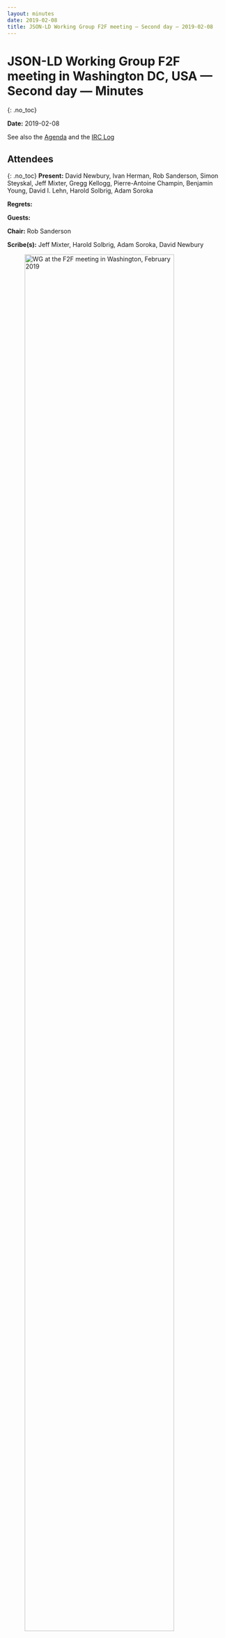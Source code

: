 ```yaml
---
layout: minutes
date: 2019-02-08
title: JSON-LD Working Group F2F meeting — Second day — 2019-02-08
---
```


# JSON-LD Working Group F2F meeting in Washington DC, USA — Second day — Minutes
{: .no_toc}

**Date:** 2019-02-08

See also the [Agenda](https://tinyurl.com/ycsvtmu9) and the [IRC Log](https://www.w3.org/2019/02/08-json-ld-irc.txt)

## Attendees
{: .no_toc}
**Present:** David Newbury, Ivan Herman, Rob Sanderson, Simon Steyskal, Jeff Mixter, Gregg Kellogg, Pierre-Antoine Champin, Benjamin Young, David I. Lehn, Harold Solbrig, Adam Soroka

**Regrets:** 

**Guests:** 

**Chair:** Rob Sanderson

**Scribe(s):** Jeff Mixter, Harold Solbrig, Adam Soroka, David Newbury

<figure>
<img width="90%" src="/2018/json-ld-wg/assets/images/Washington_2019_small.jpg" title="WG at the F2F meeting in Washington, February 2019"/>
<caption><br>From left to right: David Lehn, Rob Sanderson, Harold Solbrig, David Newbury, Ivan Herman, Jeff Mixter, Gregg Kellogg, and Adam Soroka. (Pierre-Antoine Champin, Benjaming Young and Simon Steyskal dialed-in to the call)</caption>
</figure>



## Content:
{: .no_toc}

* TOC
{:toc}
---


> *Simon Steyskal:* whiteboard link [https://docs.google.com/document/d/1FcbySJzY5QyBW6HcCtO0LCUmppgIJqQzv565BqC5bOU/edit?pli=1#heading=h.vjeyyuqsyju9](https://docs.google.com/document/d/1FcbySJzY5QyBW6HcCtO0LCUmppgIJqQzv565BqC5bOU/edit?pli=1#heading=h.vjeyyuqsyju9)

### 1. Sealing ... again
{: #section1}

**Pierre-Antoine Champin:** not ok with the decision with context null being able to wipe everything. It is brittle and using a nested context that could have null. It is not necessary to seal terms  
… we are overwriting context null  
… solution is to separate the functions and create a new keyword that can be used to unseal all of the current sealed terms. @unseal no would unseal all terms for example  
… sealed terms would not be touched  
… a third benefit would make it easier to deal with the situation where you import a sealed context  

**Ivan Herman:** what this means is that a context null wipes out everything except what is sealed?  

**Pierre-Antoine Champin:** no opinion on how this would function but sealed terms would not be affected  

**David Newbury:** for the use case where you have an area in the document we would need to use unsealed and context null  

**Rob Sanderson:** you could unseal everything and adding null to blow everything away  

**Gregg Kellogg:** is you see the @seal today it would have problems  

**Ivan Herman:** this is very similar to the extension conversation we had yesterday  

**Pierre-Antoine Champin:** this is a separation of concerns to unseal terms and/or wipe the context  

**Ivan Herman:** yesterday we came to this a realized that we do not have a real use case for this  

**Ivan Herman:** if you look at the examples at the end we decided to seal individual terms so in the current proposal we should rather look being able to unseal individual terms  

**Gregg Kellogg:** there is the asymmetry of unseal and seal - unseal unseals everything. This need does not seem to exist in the wild.  
… not in favor of doing this  

**Pierre-Antoine Champin:** agrees that the syntax is a bit odd but regarding the use cases from yesterday we were looking for a way to unseal the entire context. the use case here is when you encounter random sealed contexts in the wild  

**Gregg Kellogg:** if we allow you to fix wild sealed contexts we lower the need/concern to get the use of seal correct  
… better option is to have the community decide what should be sealed  

**David Newbury:** if we provide a mechanism to unseal sealed context that defeats the original point of this issue  

**Adam Soroka:** thought is was more of a strong suggestion to not unseal not a restriction to unseal  

**Pierre-Antoine Champin:** my concern about context null we are defeating the reason for seal but in a more sneaky way. this proposal clearly defines what we are doing and can imply why we are doing it  

**Gregg Kellogg:** wanted to note that we can not expect sanctity around contexts sealed, unsealed, null, etc  
… more comfortable with context null  

**Rob Sanderson:** also prefer context null because it raises the stakes for the user as opposed to just unsealing the terms. with null, you need to start all over  

**Adam Soroka:** if you want to unseal the context terms, you need to know all of the terms to unseal but if you can unseal at the context level  
… it is not a huge problem  

**Ivan Herman:** we should put in a proposal and move on  

**Rob Sanderson:** sounds like we prefer the decision from yesterday  

> **Proposed resolution: After discussion, we agree on no change to sealed contexts from yesterday** *(Rob Sanderson)*
{: .proposed_resolution}

> *Rob Sanderson:* +1

> *Gregg Kellogg:* +1

> *Pierre-Antoine Champin:* +1

> *Harold Solbrig:* +1

> *Jeff Mixter:* +1

> *Ivan Herman:* +1

> *David I. Lehn:* +1

> *Simon Steyskal:* +1

> ***Resolution #1: After discussion, we agree on no change to sealed contexts from yesterday*** {: #resolution1 .resolution}

### 2. adding metadata to contexts
{: #section2}

> *Rob Sanderson:* github: [https://github.com/w3c/json-ld-syntax/issues/108](https://github.com/w3c/json-ld-syntax/issues/108)

**Rob Sanderson:** from the discussion around sealing  
… beyond being able to seal we want to check if a context has changed  
… you should be able to annotate the context to know its version or a checksum to test it  
… there is a spec that already does this SRI  
… a 1.1 processor could use this to see if a context has changed and if so do something  

> *Simon Steyskal:* link to SRI [https://www.w3.org/TR/SRI/](https://www.w3.org/TR/SRI/)

**Ivan Herman:** originally this type of feature was based on the desire to create a helping hand for implementations that want to use caching for contexts  
… this is also what SRI is used with in HTML  

> *Ivan Herman:* -> [https://github.com/w3c/json-ld-syntax/issues/108#issuecomment-460201634](https://github.com/w3c/json-ld-syntax/issues/108#issuecomment-460201634) another syntax

**Ivan Herman:** as an alternative we could have data that points to the nearest stored version of the context similar to how CSS works  
… extra metadata for the context could be added and might be useful  

**David Newbury:** how is this related to hash links?  

**Ivan Herman:** SRI is around and tested  
… for SRI it is an existing implementation feature in HTML so all we have to so is refer to the SRI documentation  

**Benjamin Young:** question the value of encoding this in the context  
… concerned about adding all of the metadata for contexts into the context  

> *Rob Sanderson:* spec: [https://tools.ietf.org/html/draft-sporny-hashlink-02](https://tools.ietf.org/html/draft-sporny-hashlink-02)

> *Benjamin Young:* msporny's write up of hashlink's value to JSON-LD (and friends) [https://lists.w3.org/Archives/Public/public-json-ld-wg/2019Jan/0000.html](https://lists.w3.org/Archives/Public/public-json-ld-wg/2019Jan/0000.html)

**Gregg Kellogg:** this seems like we are in the HTML domain based on the use cases  
… like the idea of pathing but feel like we should not bake that into the standard  

> *Benjamin Young:* +1 to gkellogg's thoughts

**Harold Solbrig:** this seems like a general problem not specific to JSON-LD  

**Rob Sanderson:** against hashlinks because it is not normative. This is not prohibited but we do not need to explicitly say so. Do not want to focus just an a HTML approach  

**Adam Soroka:** maybe we could offer best practices  

> *Rob Sanderson:* +1 to best practice note

**Adam Soroka:** should we kick this issue up for the broader community to discuss  

**Ivan Herman:** do not see the relation to HTML as relevant. For SRI all we need is a clear definition of what the hash value we are using is referring to  

**Adam Soroka:** do we need to specify what to do with the hash value  

**Ivan Herman:** no  

**Adam Soroka:** is this a protocol level question?  

**David I. Lehn:** the readability could be a concern  

**Rob Sanderson:** reliance on the http headers seems not feasible. Since a document can load in multiple contexts where should that information be stored and acted upon.  

**Gregg Kellogg:** if the integrity checking is not done on the processor than it will not work  

**Harold Solbrig:** this is another feature we are adding to JSON-ld  
… what do we gain for adding this into the spec?  

**Ivan Herman:** if you want to help folks that are on a bad network connection - this could solve that problem.  

**Harold Solbrig:** what about support for current integrity versioning approaches that work and are used?  

**David Newbury:** to implement this we will need to add a third way to reference contexts  

**Ivan Herman:** we could defer this because it opens a lot of questions that we would need to address  

**Ivan Herman:** what do say to the folks that have this problem now  
… we do not have anything in our spec to address this use case concern  

**Gregg Kellogg:** this is a resource caching issue and there is ways to solve this currently  

**David Newbury:** is we allow metadata in context - we could also rethink adding documentation in the context  

**Adam Soroka:** is integrity also part of the concern?  

**Ivan Herman:** there are a few reference implementations. They should try to implement the best possible caching control and see how it work and document how to do it  

**Ivan Herman:** all of these implementations should serve as examples on how to solve this problem  

> *Benjamin Young:* current CG "best practice" for caching [https://json-ld.org/spec/latest/json-ld-api-best-practices/#cache-context](https://json-ld.org/spec/latest/json-ld-api-best-practices/#cache-context)

**Rob Sanderson:** the issue of integrity is related to versioning - want to ensure that the contexts that are being loaded are not mutable  

**Harold Solbrig:** this is sort of what http expire headers are used for  

**Harold Solbrig:** if we did SRI we would need to explain how it works and what to do with it  

**Rob Sanderson:** we should propose that this is an issue but we are not the folks to deal with it  

**Ivan Herman:** agreed but we might want to also say that we will be more rigorous about documenting how implementors do this  

> **Proposed resolution: Defer the integrity/context metadata related issues, and request early horizontal review from security, privacy and TAG.** *(Rob Sanderson)*
{: .proposed_resolution}

> *Ivan Herman:* +1

> *Gregg Kellogg:* +1

> *Jeff Mixter:* +1

> *Rob Sanderson:* +1

> *Simon Steyskal:* +1

> *Benjamin Young:* +1

> *David Newbury:* +1

> *Pierre-Antoine Champin:* +1

> ***Resolution #2: Defer the integrity/context metadata related issues, and request early horizontal review from security, privacy and TAG.*** {: #resolution2 .resolution}

### 3. "itemref", issue 19
{: #section3}

**Rob Sanderson:** issue occurs when resource occurs multiple times in the graph.  What would be nice that if you knew that terms got used repeatedly...  
… would be nice if you had references from the inclusion to included.  JSON API calls it "included"  
… JSON Schema has $ref.  

> *David Newbury:* [https://jsonapi.org/format/1.1/#document-top-level](https://jsonapi.org/format/1.1/#document-top-level)

> *David Newbury:* an example of it in the JSON-API spec is here: [https://jsonapi.org/format/1.1/#document-compound-documents](https://jsonapi.org/format/1.1/#document-compound-documents)

**Rob Sanderson:** useful in graph context so you can use references rather than values  
… is this a frame issue or syntax?  We decided both - could go into framing to know that "included" is not a predicate, it is the inclusion  
… references block rather than <base#>included.  

**Gregg Kellogg:** did you consider the RDFa approach, where there is a way to output triples where after parsing there is a reasoning step?  

**Ivan Herman:** I thought that was more directly done...  

**Gregg Kellogg:** ... that was microdata. RDFa is more directly — reasoner takes triples and outputs w/ different subject.  

**Jeff Mixter:** is there a way to solve this with @graph?  
… I have a first block of JSON which is object outside of a graph and add subgraphs with aliased keyword  

**Ivan Herman:** this is mixing levels — syntax is similar but this is not a graph  

**Gregg Kellogg:** inverse properties?  Included have reverse relationships to items that are included  
… is `classificaton_of` is at term that is an `@reverse` -- achieves separation of concerns but also includes expanding, compacting and framing for round trip  

**Rob Sanderson:** would still need an `@nest` property.  

**Ivan Herman:** there are two ways to look at this:  
… 1) enum:c6 is an internal reference that we could handle with fragment id in graph, but I have an extra triple in the graph ...  
… you get extra links  
… 2) conceptually expect value of enum:c6 to be physically replicated and put back into the node  
… itemref did the replication option  
… JSON Schema creates a fragment identifier, but is this what you are looking for?  

**David Newbury:** our use case is the latter case  
… because in a JSON only environment, knowing where to go is difficult.  

**Ivan Herman:** Option 2) requires duplication and massaging in graph...  

**Rob Sanderson:** gregg's proposal w/ `included : {"@container": "@id"}` (sort of) works  

**Ivan Herman:** included should be a nest  

**David Newbury:** how do I get option 2) (included under classification)?  

**Gregg Kellogg:** we'd still need an inverse thing.  If I have an id map but want to say it is sort of transparent...  

**Ivan Herman:** if a term is defined to be `@nest`, does `@id` still work or do you ignore that once and for all?  

**Gregg Kellogg:** `@nest` allows me to use an intermediate property to hold things which are pushed up.  We want subtree to be somewhere else  

**Ivan Herman:** if included is `@nest`, is `@container: @id` still valid?  

**Gregg Kellogg:** round tripping is an issue as well.  

**Benjamin Young:** posted playground example above that uses "embedded".  Seems to do what you want.  Note that "included" is an array in  
… json API not an object.  Also introducing a non-JSON reference mechanism  

**Ivan Herman:** what you do is define a graph, not the content of the graph  

**Rob Sanderson:** there is a blank node `_:b0` which has a name and a type  

**Gregg Kellogg:** use a preprocessing tool or do it the way RDFa does it?  

**David Newbury:** I could do this but it wouldn't be valid JSON-LD ...  

**Gregg Kellogg:** It would be, but it wouldn't be the graph you are looking for  

> *Harold Solbrig:* (discussion about examples on FTF document... w/ `@nest` and rather than containing , references object...)

**David Newbury:** in practice we use `@id` in our main document and use a placeholder in data, but requires an addition piece of semantic ata  

**Pierre-Antoine Champin:** 2 questions.  1) Do we agree that the enum term should be defined as well?  (a: yes)  
… 2) is `"@type": "@nest"` the way it would be written?  (a: no)  

> *Rob Sanderson:* nest: [https://www.w3.org/TR/json-ld11/#ex-65-defining-property-nesting](https://www.w3.org/TR/json-ld11/#ex-65-defining-property-nesting)

**Gregg Kellogg:** could handle it with n3 reasoning?  
… it seems like we are trying to do things at a totally different level.  

**Adam Soroka:** one other wrinkle ... this would play oddly with a streaming processor.  

**Gregg Kellogg:** this is the reason we did rdfa the way we did  

**Ivan Herman:** in rdfa we define terms and additional semantic rules, which is what we do here.  

**Gregg Kellogg:** it has already been done, we could just reference it.  

> *Gregg Kellogg:* [https://www.w3.org/TR/html-rdfa/#property-copying](https://www.w3.org/TR/html-rdfa/#property-copying)

**Ivan Herman:** done through RDF, but way too complicated...  

> *Pierre-Antoine Champin:* reminds me of the very first version of RDF `rdf:aboutEach`

> *Rob Sanderson:* [http://tinyurl.com/ydgfcgl4](http://tinyurl.com/ydgfcgl4)

> *Harold Solbrig:* (azaroth using playground example between jane and john...)

**Ivan Herman:** copying vs. referencing.  We can say that copying stuff is outside json-ld.  
… reference, however, might be doable.  What do we need to make the example on the screen (enum:c6, ... in issue #19) work  
… . included is there because of bookkeeping.  The approach feels natural  
… if included is nested, you take it out of the equation altogether...  

**Rob Sanderson:** needs to be a new syntax (`"@id": "@nest"`?)  

**Simon Steyskal:** works as expected on playground but `@id: @nest` doesn't work  

> *Pierre-Antoine Champin:* [https://json-ld.org/playground-dev/#startTab=tab-nquads&json-ld=%7B%22%40context%22%3A%5B%22http%3A%2F%2Fschema.org%2F%22%2C%7B%22labels%22%3A%7B%22%40id%22%3A%22%40nest%22%7D%7D%5D%2C%22%40type%22%3A%22Person%22%2C%22labels%22%3A%5B%7B%22familyName%22%3A%22Doe%22%7D%2C%7B%22givenName%22%3A%22Jane%22%7D%5D%7D](https://json-ld.org/playground-dev/#startTab=tab-nquads&json-ld=%7B%22%40context%22%3A%5B%22http%3A%2F%2Fschema.org%2F%22%2C%7B%22labels%22%3A%7B%22%40id%22%3A%22%40nest%22%7D%7D%5D%2C%22%40type%22%3A%22Person%22%2C%22labels%22%3A%5B%7B%22familyName%22%3A%22Doe%22%7D%2C%7B%22givenName%22%3A%22Jane%22%7D%5D%7D)

**Gregg Kellogg:** is there a way through `@nest` to subsume `@graph` while defining a bush  

**Gregg Kellogg:** today, nesting requires the object  

**Gregg Kellogg:** There's obviously work to be done...  

**Rob Sanderson:** how much?  

**Gregg Kellogg:** (waffles and ponders...) involves extending id of nesting... there a lot of angles to this, man.  

**David Newbury:** to clarify, we're not addressing framing right now, correct?  

**Ivan Herman:** workergnome -- is this approach still ok?  Does it accomplish what you want?  

> **Proposed resolution: Continue to explore `@nest` with additional features, such as `@container:@id`, as a solution to issue #19** *(Rob Sanderson)*
{: .proposed_resolution}

> *Ivan Herman:* +1

> *Simon Steyskal:* +1

> *Rob Sanderson:* +1

> *Jeff Mixter:* +1

> *Harold Solbrig:* +1

> *Gregg Kellogg:* +1

> *David I. Lehn:* +1

> *Adam Soroka:* +1

> *Pierre-Antoine Champin:* +1

> *David Newbury:* +1

> ***Resolution #3: Continue to explore `@nest` with additional features, such as `@container:@id`, as a solution to issue #19*** {: #resolution3 .resolution}

> *Benjamin Young:* +1

> ***Action #1: gkellogg and pchampin to explore effect of `@nest+@container:@id` on compaction and expansion***
{: #action1 .action}

### 4. YAML? CBOR?
{: #section4}

> *Simon Steyskal:* charter [https://www.w3.org/2018/03/jsonld-wg-charter.html](https://www.w3.org/2018/03/jsonld-wg-charter.html)

**Rob Sanderson:** [quotes from charter]  

**Ivan Herman:** I have no idea how that got there  
… i.e. who wanted that there  

**Gregg Kellogg:** there was some yaml-ld out there  
… but CBOR is more interesting  

> *Rob Sanderson:* CBOR: [http://cbor.io/](http://cbor.io/)

> *Benjamin Young:* YAML: [https://yaml.org/](https://yaml.org/)

**Ivan Herman:** we should ignore the complexites of CBOR  
… that go beyond JSON  

**Gregg Kellogg:** support for native types in CBOR would be useful if we do CBOR  

**Benjamin Young:** the CBOR idea is more complicated, but more valuable  
… the broader question is whether someone intends to process this kind of stuff w/o conversion to JSON first  

**Ivan Herman:** tbc, we cannot publish a recommendation on this, but we can publish a note  

**Benjamin Young:** CBOR is important in the space of crypto, signing, etc.  

**David I. Lehn:** YAML has  a lot of advanced features, e.g. linking, a type system  
… that's all interesting, but it doesn't match JSON-LD at all  
… that feels like a different spec  

**Gregg Kellogg:** we could offer spec text such that the native types could be extended  
… we might be bale to provide an extension model for that  

**Ivan Herman:** we are a small group  
… anything we have here requires ownership from someone  
… if I have to choose, the one that has a market is CBOR  
… much as I like YAML, it has a small usage  

**David I. Lehn:** YAML is used a lot for configuration  

**Ivan Herman:** just trying to be realistic  

**Harold Solbrig:** bioinformatics and biology used the heck out of YAML, not so much JSON  

**Ivan Herman:** do we have someone who will own this?  

**Rob Sanderson:** Is anyone willing to own a document that describes the relationships between these languages  

**Harold Solbrig:** there may be interest from my group, let me check into it  

**Ivan Herman:** if we can do one, we should do CBOR! It's binary.  
… we would get a binary format for free  

**Ivan Herman:** has anyone tried conversion to see what the gain is?  

> *Adam Soroka:* [discussion of potential space gains]

> *Simon Steyskal:* [http://cbor.me](http://cbor.me)

> *Adam Soroka:* [discussion of CBOR]

**Rob Sanderson:** we can put some priorities into the various notes documents we've discussed  
… the community would benefit much more from the primer than anything about YAML  

> *Adam Soroka:* [general agreement]

> *Ivan Herman:* There is also [http://cbor.io/](http://cbor.io/) for the spec and overview

> **Proposed resolution: Defer CBOR / YAML / *  -LD until primer document is under way ; hsolbrig to investigate if he can be editor for *-LD** *(Rob Sanderson)*
{: .proposed_resolution}

> *Rob Sanderson:* +1

> *Adam Soroka:* +1

> *Simon Steyskal:* +1

> *Harold Solbrig:* +1

> *Gregg Kellogg:* +1

> *David I. Lehn:* +1

> *David Newbury:* +1

> *Ivan Herman:* +1

> ***Resolution #4: Defer CBOR / YAML / *  -LD until primer document is under way ; hsolbrig to investigate if he can be editor for *-LD*** {: #resolution4 .resolution}

**Rob Sanderson:** we have completed our agenda, which other issues shall we tackle?  

> *Rob Sanderson:* project: [https://github.com/orgs/w3c/projects/4](https://github.com/orgs/w3c/projects/4)

### 5. Issue Triage
{: #section5}

#### 5.1. Feature Detection in JSON-LD Processors
{: #section5-1}

> *Adam Soroka:* [https://github.com/w3c/json-ld-syntax/issues/33](https://github.com/w3c/json-ld-syntax/issues/33)

**Gregg Kellogg:** Close won't fix for #33?  

> *Rob Sanderson:* +1 to close wontfix, due to lack of time and the extent of the new work

**Gregg Kellogg:** this would injure interoperability  

**Rob Sanderson:** agreed  
… and it's a big ask to prescribe all the features  

**Ivan Herman:** do we close it? or defer it?  

**David I. Lehn:** This was a while ago  
… we were coming up with lots of features  

**Gregg Kellogg:** and then mediatypes have been used for just this  

**David Newbury:** I would happily close  
… this kind of version inspection-- the complexity outweighs any benefit  
… we want to put the burden on implementors, this does the opposite  

**David I. Lehn:** one place this might help is with something like JSON literals,  

**Rob Sanderson:** that goes right to the interop question  

**Gregg Kellogg:** the reason we needed `@version` is to make a 1.0 processor die because it would not check the range of various keys  
… which we've tightened up in 1.1.  
… we used to leave that open  
… so adding something more specific to `@version` would be gratuitous, in that sense  

**Ivan Herman:** why would this help the user?  
… I don't care about the devs-- they will manage  
… but this will complicate life for the users!  
… I don't see who would gaim  

> **Proposed resolution: Close #33, wontfix. Extension mechanism is just to add features to the context that a processor does not understand.** *(Rob Sanderson)*
{: .proposed_resolution}

> *Ivan Herman:* +1

> *Gregg Kellogg:* +1

> *David Newbury:* +1

> *Jeff Mixter:* +1

> *Rob Sanderson:* +1

> *Simon Steyskal:* +1

> *Harold Solbrig:* +1

> *ajs6f>ajs6f:* has joined #json-ld

> *ajs6f>:* `<ajs6f>`+1

> ***Resolution #5: Close #33, wontfix. Extension mechanism is just to add features to the context that a processor does not understand.*** {: #resolution5 .resolution}

#### 5.2. Streaming Profiles for JSON-LD to/from RDF
{: #section5-2}

> *Rob Sanderson:* ref: [https://github.com/w3c/json-ld-api/issues/5](https://github.com/w3c/json-ld-api/issues/5)

> *ajs6f>gkellogg:* there are savings to be realized if one could spec a profile for streaming

**Gregg Kellogg:** this profile would say, "to be streamed, a JSON_LD serialization would need to have the following characteristics  

**Ivan Herman:** analysis of the format with this in mind  

**Ivan Herman:** I'd say defer  
… this might be interesting enough that someone might publish something before this WG ends  

**Gregg Kellogg:** we could publish something that invites people to work on this  

> **Proposed resolution: Streaming is interesting, but not high priority for work given current participants ; highlight in a blog post** *(Rob Sanderson)*
{: .proposed_resolution}

> *Gregg Kellogg:* +1

> *Adam Soroka:* +1

> *Rob Sanderson:* +1

> *Benjamin Young:* +1

> *Simon Steyskal:* +1

> *Ivan Herman:* +1

> *David I. Lehn:* +1

> *Jeff Mixter:* +1

> *Harold Solbrig:* +1

> *David Newbury:* +1

> ***Resolution #6: Streaming is interesting, but not high priority for work given current participants ; highlight in a blog post*** {: #resolution6 .resolution}

#### 5.3. Define media profile for frames
{: #section5-3}

> *Adam Soroka:* [https://github.com/w3c/json-ld-framing/issues/21](https://github.com/w3c/json-ld-framing/issues/21)

> *Adam Soroka:* [https://github.com/w3c/json-ld-framing/issues/28](https://github.com/w3c/json-ld-framing/issues/28)

**Gregg Kellogg:** the framing document that did not become a rec has a mimetype in it  
… but that was a bad idea-- we have profiles!  
… we have a profile param that identifies a context  
… we don't require that the context be published with that profile  
… should we require that of frames?  
… you might want to do that because frames use different keywords  

**Rob Sanderson:** if you push a frame document into a regular JSON-LD proc, it should beef  

**Gregg Kellogg:** [describes framing in general]  

> *Rob Sanderson:* ref: [https://www.w3.org/TR/json-ld11-framing/](https://www.w3.org/TR/json-ld11-framing/) ;)

**Ivan Herman:** gkellogg: should this be a profile or a separate mediatype?  

**Ivan Herman:** a mediatype points to a specific document that describes that mediatype. those docs are different in this case, so the mediatypes should be different  

**Gregg Kellogg:** using the parameter would allow us to negotiate for a context  

**David Newbury:** thinking about the IIIF use case, being able to request docs as either a context or a frame  

**Gregg Kellogg:** if you reference a context but it comes back as a frame, you could change you inx model to account for that  

**David Newbury:** IIIF use a "context" as we use a "profile", e.g. to include a version  
… but that seems okay because we could do it either way  

**Gregg Kellogg:** we describe the behavior of downloading a context and we would need to account for this there.  

**Ivan Herman:** if you don't register a new mediatype for frame, we will have to change our docs, so which one requires more work?  

**Rob Sanderson:** if we say separate mediatype, we need tests for that  
… frames out there in the wild would now fail  

**Rob Sanderson:** if that is decisive, we should rec that a profile SHOULD be used  
… to avoid that  

> **Proposed resolution: Use ld+json with a profile for media type of frames, import frame keywords to syntax with reference out.** *(Rob Sanderson)*
{: .proposed_resolution}

> *Rob Sanderson:* +1

> *Ivan Herman:* +1

> *Harold Solbrig:* +1

> *Gregg Kellogg:* +1

> *Simon Steyskal:* +1

> *Adam Soroka:* +1

> *David I. Lehn:* +1

> *Jeff Mixter:* +1

> *David Newbury:* +1

> *Benjamin Young:* +1

> ***Resolution #7: Use ld+json with a profile for media type of frames, import frame keywords to syntax with reference out.*** {: #resolution7 .resolution}

> **Proposed resolution: the use of the media type for a frame is RECOMMENDED not a MUST** *(Rob Sanderson)*
{: .proposed_resolution}

> *Rob Sanderson:* +1

> *Ivan Herman:* +1

> *Adam Soroka:* +1

> *Gregg Kellogg:* +1

> *Simon Steyskal:* +1

> *David Newbury:* +1

> *David I. Lehn:* +1

> *Harold Solbrig:* +1

> ***Resolution #8: the use of the media type for a frame is RECOMMENDED not a MUST*** {: #resolution8 .resolution}

> *Jeff Mixter:* +1

#### 5.4. URL-s vs. IRI-s
{: #section5-4}

> *Ivan Herman:* [https://github.com/w3c/json-ld-syntax/issues/25](https://github.com/w3c/json-ld-syntax/issues/25)

> **Proposed resolution: Close syntax #25 wontfix, we stick with IRI rather than using URL** *(Rob Sanderson)*
{: .proposed_resolution}

> *Gregg Kellogg:* +1

> *Adam Soroka:* +1

> *Rob Sanderson:* +1

> *Ivan Herman:* +1

> *Harold Solbrig:* +1

> *David Newbury:* +1

> *Simon Steyskal:* +1

> *Benjamin Young:* +1

> *Jeff Mixter:* +1

> ***Resolution #9: Close syntax #25 wontfix, we stick with IRI rather than using URL*** {: #resolution9 .resolution}

#### 5.5. Relax the colliding keywords constraint for `@type`
{: #section5-5}

> *Rob Sanderson:* ref: [https://github.com/w3c/json-ld-api/issues/4](https://github.com/w3c/json-ld-api/issues/4)

**Gregg Kellogg:** there is no identified use case for this  

**Rob Sanderson:** the complications outweigh any benefit  

> **Proposed resolution: Close api#4 wontfix, use case is covered with scoped contexts, and no other known use cases to justify the complexity** *(Rob Sanderson)*
{: .proposed_resolution}

> *Gregg Kellogg:* +1

> *Ivan Herman:* +1

> *Rob Sanderson:* +1

> *Jeff Mixter:* +1

> *Adam Soroka:* +!

> *Harold Solbrig:* +1

> *Benjamin Young:* +1

> *Simon Steyskal:* +1

> *David I. Lehn:* +1

> *David Newbury:* +1

> ***Resolution #10: Close api#4 wontfix, use case is covered with scoped contexts, and no other known use cases to justify the complexity*** {: #resolution10 .resolution}

#### 5.6. Term definitions in context that support multiple values for `@type`?
{: #section5-6}

> *Rob Sanderson:* ref: [https://github.com/w3c/json-ld-syntax/issues/121](https://github.com/w3c/json-ld-syntax/issues/121)

**Rob Sanderson:** this came out of the sealing discussion  
… timc notes that schema.org has properties that take either text or resource  
… should we be able to say that a property accepts either type A or type B but not type C  

**Gregg Kellogg:** schema.org should have different properties for differently-typed values  

**Ivan Herman:** not really practical for schema.org users  

**Rob Sanderson:** you can rep this in the instance doc itself, inline  
… I say close won'tfix because it is unambiguous but ugly  

**Gregg Kellogg:** e.g. if you have a property 'author' it could have values of many different types  

**Rob Sanderson:** validation is not JSON-LD's job, just mapping  

**Ivan Herman:** in the context of schemo.org, can they properly define that something is say, a resource or a text?/  

**Ivan Herman:** is it a case of "if it can be parsed as a URI it should be treated as such"?  

**general:** no, that's too error-prone  

**Ivan Herman:** they (schema.org) have a canonical order of expectation  

**Gregg Kellogg:** and schema.org doesn't really use linked data  

> **Proposed resolution: Close #121 wontfix, as the solution that isn't ambiguous is very very complicated** *(Rob Sanderson)*
{: .proposed_resolution}

> *Ivan Herman:* +1

> *Adam Soroka:* +1

> *Rob Sanderson:* +1

> *Gregg Kellogg:* +

> *David Newbury:* +1

> *David I. Lehn:* +1

> *Benjamin Young:* +0 (missed most of the debate)

> *Gregg Kellogg:* also [http://linter.structured-data.org,](http://linter.structured-data.org,) which does it’s best to figure it out.

> *Gregg Kellogg:* +1

> *Jeff Mixter:* +1

> ***Resolution #11: Close #121 wontfix, as the solution that isn't ambiguous is very very complicated*** {: #resolution11 .resolution}

> *Harold Solbrig:* +1

#### 5.7. Option to specify level of compaction for literals & resources
{: #section5-7}

> *Rob Sanderson:* ref: [https://github.com/w3c/json-ld-api/issues/33#](https://github.com/w3c/json-ld-api/issues/33#)

> *Rob Sanderson:* [https://github.com/w3c/json-ld-api/issues/33#issuecomment-418518683](https://github.com/w3c/json-ld-api/issues/33#issuecomment-418518683)

**Gregg Kellogg:** what happens if you see data that's a string?  Answer:  you won't.  
… but the alg. has to do something.  
… provide a way to compact a document that does IRI compaction (aka turn IRIs into terms/compact IRIs) probably to reduce the use of arrays so you don' t use it unless you need it.  
… so we would always have objects with @id and @value.  If they were aliased, it would be that, etc, etc.  
… so the question that Rob raised is what if you see an input that has @value that looks like a URI, and that has @type: none.  What would happen?  
… this wouldn't happen, because you'd expand that makes this unambiguous.  But what id you did?  
… I would say that you'd probably treat these as strings.  

**Rob Sanderson:** I agree  

**Adam Soroka:** It seems that it's a little surprising, but this should be explained clearly, since it can be counterintuitive.  

**Gregg Kellogg:** and where does this go?  
… it's not really part of the syntax.  
… that matters in compaction, but to an author, I don't think that @none has an effect, because it only matters in context evaluation  
… the syntax document leaves the rules to the API document  

**Ivan Herman:** I would welcome this into the syntax document  
… people don't read the API document.  

**Gregg Kellogg:** but it's not useful to understand the syntax, but only the operation of the compaction  

**Ivan Herman:** if there are ways to control compactions, I should know them in the API document  

**Adam Soroka:** does this go in the primer?  

**Gregg Kellogg:** when you're reading an document, and you see an embedded context, you get the mental model of what expansion does.  Similarly, when compacting, you get the idea of how to turn an ID into a string.  
… you can understand the mental model.  

**Ivan Herman:** where is that documented?  

**Gregg Kellogg:** there's an incomplete description in the syntax document, and a full description would make the syntax document even MORE complicated.  

**Adam Soroka:** Can we put a note in somewhere?  

**Gregg Kellogg:** we need a note for it now  

**Rob Sanderson:** let's see what the documentation looks like  

**Gregg Kellogg:** agreed, and someone should read through it and see what's missing.  

> *Adam Soroka:* ajs6f: +1 to responding to something concrete

**Gregg Kellogg:** framing is a different, since it embodies more.  

> **Proposed resolution: Use `@type:@none` to force compaction to generate object values ; Ivan and Adam will review for understandability** *(Rob Sanderson)*
{: .proposed_resolution}

> *Rob Sanderson:* +1

> *Gregg Kellogg:* +1

> *Jeff Mixter:* +1

> *David Newbury:* +1

> *Ivan Herman:* +1

**Adam Soroka:** the primer should talk a lot about shapes.  

> *Adam Soroka:* +1

> *David I. Lehn:* +1

> *Harold Solbrig:* +1

> ***Resolution #12: Use `@type:@none` to force compaction to generate object values ; Ivan and Adam will review for understandability*** {: #resolution12 .resolution}

#### 5.8. Provide an option for all terms to get a default `"@container"`
{: #section5-8}

> *Rob Sanderson:* ref: [https://github.com/w3c/json-ld-framing/issues/31](https://github.com/w3c/json-ld-framing/issues/31)

**Gregg Kellogg:** I had discussed putting in a default container set unless set otherwise.  
… which is less disruptive than the graph id  
… not a framing issue, but a compaction issue  

**Rob Sanderson:** just a convenience mechanism  
… is the value of this higher enough to warrant a new default?  

**Gregg Kellogg:** can't be done in framing, must be in compaction.  
… is it valuable enough?  

**Ivan Herman:** this is what schema would do.  They are very systematic in mapping this.  
… this will make schema.org will get there automatically  

**Gregg Kellogg:** currently, list and set are incompatible, though we've discussed this.  

> *David Newbury:* .. one used to be ordered, and one unordered...but we've overridden that already.

**Rob Sanderson:** for this issue, if you were to set a default container at @language  

**Gregg Kellogg:** that would be scary.  Everything would be a language map.  
… and you'd have to define that.  

**Rob Sanderson:** if you snuck this away...  

**Rob Sanderson:** how would you undo this if it was `@set`?  

**Gregg Kellogg:** ... empty array?  `@container: null`?  

**Rob Sanderson:** in my opinion, the value is outweighed by the danger  

**David Newbury:** I don't think that we need better ergonomics for creating contexts...  

**Rob Sanderson:** so we propose that this is valuable, but can they provide more use cases other than it being a bit redundant?  

> **Proposed resolution: push back to original commenter, asking for more use cases. Saving context authors some keystrokes is not a high priority** *(Rob Sanderson)*
{: .proposed_resolution}

> *David Newbury:* +1

> *Jeff Mixter:* +1

> *Rob Sanderson:* +1

> *Gregg Kellogg:* +1

> *Ivan Herman:* +1

> *Rob Sanderson:* ...

> **Proposed resolution: Close framing #31, wontfix, with request for further discussion if they can provide more information to support its inclusion** *(Rob Sanderson)*
{: .proposed_resolution}

> *David Newbury:* +1

> *Rob Sanderson:* +1

> *Ivan Herman:* +1

> *Jeff Mixter:* +1

> *David I. Lehn:* +1

> ***Action #2: Rob Sanderson to put comment in to #31 requesting more info***
{: #action2 .action}

> *Gregg Kellogg:* +1

> *Harold Solbrig:* +1

> ***Resolution #13: Close framing #31, wontfix, with request for further discussion if they can provide more information to support its inclusion*** {: #resolution13 .resolution}

#### 5.9. TriG graphs in JSON-LD
{: #section5-9}

> *Rob Sanderson:* ref: [https://github.com/w3c/json-ld-syntax/issues/128](https://github.com/w3c/json-ld-syntax/issues/128)

**Gregg Kellogg:** The concern is that TRiG does not use the value, insomuch as it's just a set of graphs, names, etc, where JSON-LD has the object being the name of something in the default graph.  

**Ivan Herman:** that's what the issues says.  What dave put in is a solution that technically works.  It's awful, and you can put in a fig leaf by aliasing `@graph`, but...  
… what did come up is that Pierre Antoine put in a proposal for a solution and the syntax was wrong, but the way that it is now after our discussion this morning it probably works, but it is consistent.  
… what he has here will work once we've done the cognates.  
… that's the figleaf  

**Gregg Kellogg:** I like that more than one problem is solved with a single solution  

**Rob Sanderson:** should we validate that it expands correctly one the fixes are in?  

**Gregg Kellogg:** something might expand oddly...  

**Ivan Herman:** expanding is for machines.  I don't care.  But for humans, what P.A. has put in is fine.  

> **Proposed resolution: Verify that `@nest` solution for #19 solves issue in #128 and defer until then** *(Rob Sanderson)*
{: .proposed_resolution}

> *David Newbury:* +1

> *Jeff Mixter:* +1

> *Rob Sanderson:* +1

> *Gregg Kellogg:* +1

> *Ivan Herman:* +1

**Rob Sanderson:** we should make sure it's solved before closing  

> *Harold Solbrig:* +1

> *David I. Lehn:* +1

> ***Resolution #14: Verify that `@nest` solution for #19 solves issue in #128 and defer until then*** {: #resolution14 .resolution}

> *Adam Soroka:* +1

#### 5.10. datasets and graphs
{: #section5-10}

> *Rob Sanderson:* ref: [https://github.com/w3c/json-ld-syntax/issues/30](https://github.com/w3c/json-ld-syntax/issues/30)

**Ivan Herman:** I don't like the way that this is done, but it turned into a philosophical argument, and I can just close it.  

**Ivan Herman:** to clarify, I want to close it because it's way too late.  

#### 5.11. Ensure that blank node identifiers for anonymous graphs are reused
{: #section5-11}

> *Rob Sanderson:* ref: [https://github.com/w3c/json-ld-api/issues/26](https://github.com/w3c/json-ld-api/issues/26)

**Gregg Kellogg:** how can SHeX validate verifiable claims?  
… there was no reasonable way for SHeX to figure out where to start in that graph to begin validation.  Why not just reuse the blank node as the default subject of the graph?  

**Ivan Herman:** I remember, and I am opposed to this.  

**Rob Sanderson:** if it was not a blank node, does the problem go away?  

**Gregg Kellogg:** if it had an identity, it wouldn't get to this point.  

**Gregg Kellogg:** if you use a graph container, should we use the blank node as the default subject for the graph?  

**Ivan Herman:** that's semantically wrong.  

**Rob Sanderson:** is this a RDF problem?  

**Ivan Herman:** no.  A blank node for the graph and a blank node within the graph are two different things.  

**Gregg Kellogg:** JSON people have a tree-based view, and graphs are not required to have a root.  
… so it's not unreasonable to add a property to indicate in the root.  

**Gregg Kellogg:** this is used in framing, where the top node has a id  

**Harold Solbrig:** I object to bnode, because if there's not a stake in the ground, having magic to b-nodes...  

**Gregg Kellogg:** fragment identifiers would be a better solution.  

> **Proposed resolution: close api#26 wontfix, as there's no justification for the required RDF layer requirement that the blank node identity of the named graph is the default subject of the triples in the graph** *(Rob Sanderson)*
{: .proposed_resolution}

> *Gregg Kellogg:* +1

> *Rob Sanderson:* +1

> *David Newbury:* +1

> *Ivan Herman:* +1

> *Harold Solbrig:* +1!

> *David I. Lehn:* +1

> *Jeff Mixter:* +1

> *Adam Soroka:* +0

> ***Resolution #15: close api#26 wontfix, as there's no justification for the required RDF layer requirement that the blank node identity of the named graph is the default subject of the triples in the graph*** {: #resolution15 .resolution}

---


### 6. Resolutions
{: #res}

* [Resolution #1](#resolution1): After discussion, we agree on no change to sealed contexts from yesterday
* [Resolution #2](#resolution2): Defer the integrity/context metadata related issues, and request early horizontal review from security, privacy and TAG.
* [Resolution #3](#resolution3): Continue to explore `@nest` with additional features, such as `@container:@id`, as a solution to issue #19
* [Resolution #4](#resolution4): Defer CBOR / YAML / *  -LD until primer document is under way ; hsolbrig to investigate if he can be editor for *-LD
* [Resolution #5](#resolution5): Close #33, wontfix. Extension mechanism is just to add features to the context that a processor does not understand.
* [Resolution #6](#resolution6): Streaming is interesting, but not high priority for work given current participants ; highlight in a blog post
* [Resolution #7](#resolution7): Use ld+json with a profile for media type of frames, import frame keywords to syntax with reference out.
* [Resolution #8](#resolution8): the use of the media type for a frame is RECOMMENDED not a MUST
* [Resolution #9](#resolution9): Close syntax #25 wontfix, we stick with IRI rather than using URL
* [Resolution #10](#resolution10): Close api#4 wontfix, use case is covered with scoped contexts, and no other known use cases to justify the complexity
* [Resolution #11](#resolution11): Close #121 wontfix, as the solution that isn't ambiguous is very very complicated
* [Resolution #12](#resolution12): Use `@type:@none` to force compaction to generate object values ; Ivan and Adam will review for understandability
* [Resolution #13](#resolution13): Close framing #31, wontfix, with request for further discussion if they can provide more information to support its inclusion
* [Resolution #14](#resolution14): Verify that `@nest` solution for #19 solves issue in #128 and defer until then
* [Resolution #15](#resolution15): close api#26 wontfix, as there's no justification for the required RDF layer requirement that the blank node identity of the named graph is the default subject of the triples in the graph

### 7. Action Items
{: #act}

* [Action #1](#action1): gkellogg and pchampin to explore effect of `@nest+@container:@id` on compaction and expansion
* [Action #2](#action2): Rob Sanderson to put comment in to #31 requesting more info
